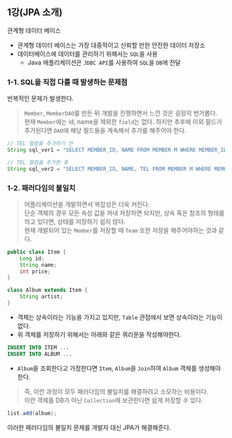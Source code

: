 ## 1강(JPA 소개)
관계형 데이터 베이스
- 관계형 데이터 베이스는 가장 대중적이고 신뢰할 만한 안전한 데이터 저장소
- 데이터베이스에 데이터를 관리하기 위해서는 `SQL`을 사용
    - Java 애플리케이션은 `JDBC API`를 사용하여 `SQL`을 `DB`에 전달

### 1-1. SQL을 직접 다룰 때 발생하는 문제점
반복적인 문제가 발생한다.
> `Member`, `MemberDAO`를 만든 뒤 개발을 진행하면서 느낀 것은 굉장히 번거롭다.<br>
> 현재 `Member`에는 id, name을 제외한 `field`는 없다. 하지만 추후에 이외 필드가 추가된다면 `DAO`에 해당 필드들을 계속해서 추가를 해주어야 한다.
```java
// TEL 컬럼을 추가하기 전
String sql_ver1 = "SELECT MEMBER_ID, NAME FROM MEMBER M WHERE MEMBER_ID = ?";

// TEL 컬럼을 추가한 후
String sql_ver2 = "SELECT MEMBER_ID, NAME, TEL FROM MEMBER M WHERE MEMBER_ID = ?";
```

### 1-2. 패러다임의 불일치
> 어플리케이션을 개발하면서 복잡성은 더욱 커진다.<br>
> 단순 객체의 경우 모든 속성 값을 꺼내 저장하면 되지만, 상속 혹은 참조의 형태를 띄고 있다면, 상태를 저장하기 쉽지 않다.<br>
> 현재 개발되어 있는 `Member`를 저장할 때 `Team` 또한 저장을 해주어야하는 것과 같다.<br>

```java
public class Item {
    Long id;
    String name;
    int price;
}

class Album extends Item {
    String artist;
}
```
- 객체는 상속이라는 기능을 가지고 있지만, `Table` 관점에서 보면 상속이라는 기능이 없다.
- 위 객체를 저장하기 위해서는 아래와 같은 쿼리문을 작성해야한다.
```sql
INSERT INTO ITEM ...
INSERT INTO ALBUM ...
```
- `Album`을 조회한다고 가정한다면 `Item`, `Album`을 `Join`하여 `Album` 객체를 생성해야한다.
> 즉, 이런 과정이 모두 패러다임의 불일치를 해결하려고 소모하는 비용이다.<br>
> 이런 객체를 DB가 아닌 `Collection`에 보관한다면 쉽게 저장할 수 있다.
```java
list.add(album);
```

이러한 패러다임의 불일치 문제를 개발자 대신 JPA가 해결해준다.